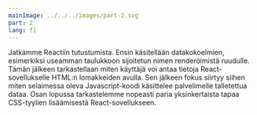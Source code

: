 ```yaml
---
mainImage: ../../../images/part-2.svg
part: 2
lang: fi
---
```


<div class="intro">

Jatkamme Reactiin tutustumista. Ensin käsitellään datakokoelmien, esimerkiksi useamman taulukkoon sijoitetun nimen renderöimistä ruudulle. Tämän jälkeen tarkastellaan miten käyttäjä voi antaa tietoja React-sovellukselle HTML:n lomakkeiden avulla. Sen jälkeen fokus siirtyy siihen miten selaimessa oleva Javascript-koodi käsittelee palvelimelle talletettua dataa. Osan lopussa tarkastelemme nopeasti paria yksinkertaista tapaa CSS-tyylien lisäämisestä React-sovellukseen.

</div>
